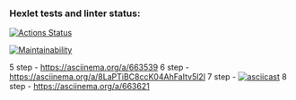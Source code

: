 ### Hexlet tests and linter status:
[![Actions Status](https://github.com/nbardzinkevichh/frontend-project-44/actions/workflows/hexlet-check.yml/badge.svg)](https://github.com/nbardzinkevichh/frontend-project-44/actions)

[![Maintainability](https://api.codeclimate.com/v1/badges/417459f0dc13e7a3f8f5/maintainability)](https://codeclimate.com/github/nbardzinkevichh/frontend-project-44/maintainability)

5 step - https://asciinema.org/a/663539
6 step - https://asciinema.org/a/8LaPTiBC8ccK04AhFaItv5l2l
7 step - [![asciicast](https://asciinema.org/a/663619.svg)](https://asciinema.org/a/663619)
8 step - https://asciinema.org/a/663621